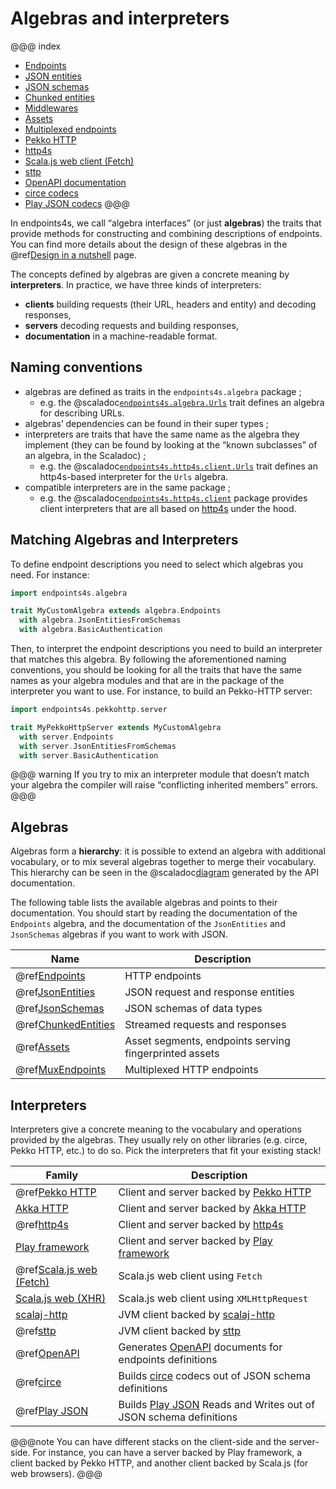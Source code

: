 # Algebras and interpreters

@@@ index
* [Endpoints](algebras/endpoints.md)
* [JSON entities](algebras/json-entities.md)
* [JSON schemas](algebras/json-schemas.md)
* [Chunked entities](algebras/chunked-entities.md)
* [Middlewares](algebras/middlewares.md)
* [Assets](algebras/assets.md)
* [Multiplexed endpoints](algebras/mux-endpoints.md)
* [Pekko HTTP](interpreters/pekko-http.md)
* [http4s](interpreters/http4s.md)
* [Scala.js web client (Fetch)](interpreters/scalajs-web-fetch.md)
* [sttp](interpreters/sttp.md)
* [OpenAPI documentation](interpreters/openapi.md)
* [circe codecs](interpreters/circe.md)
* [Play JSON codecs](interpreters/play-json.md)
@@@

In endpoints4s, we call “algebra interfaces” (or just **algebras**) the
traits that provide methods for constructing and combining descriptions
of endpoints. You can find more details about the design of these
algebras in the @ref[Design in a nutshell](design.md) page.

The concepts defined by algebras are given a concrete meaning by **interpreters**.
In practice, we have three kinds of interpreters:

- **clients** building requests (their URL, headers and entity) and decoding responses,
- **servers** decoding requests and building responses,
- **documentation** in a machine-readable format.

## Naming conventions

- algebras are defined as traits in the `endpoints4s.algebra` package ;
    - e.g. the @scaladoc[`endpoints4s.algebra.Urls`](endpoints4s.algebra.Urls) trait defines
      an algebra for describing URLs.
- algebras’ dependencies can be found in their super types ;
- interpreters are traits that have the same name as the algebra they
  implement (they can be found by looking at the “known subclasses”
  of an algebra, in the Scaladoc) ;
    - e.g. the @scaladoc[`endpoints4s.http4s.client.Urls`](endpoints4s.http4s.client.Urls) trait
      defines an http4s-based interpreter for the `Urls` algebra.
- compatible interpreters are in the same package ;
  - e.g. the @scaladoc[`endpoints4s.http4s.client`](endpoints4s.http4s.client.index)
    package provides client interpreters that are all based on
    [http4s](https://http4s.org) under the hood.

## Matching Algebras and Interpreters

To define endpoint descriptions you need to select which algebras you
need. For instance:
 
~~~ scala
import endpoints4s.algebra

trait MyCustomAlgebra extends algebra.Endpoints
  with algebra.JsonEntitiesFromSchemas
  with algebra.BasicAuthentication
~~~

Then, to interpret the endpoint descriptions you need to build an
interpreter that matches this algebra. By following the aforementioned
naming conventions, you should be looking for all the traits that
have the same names as your algebra modules and that are in the package
of the interpreter you want to use. For instance, to build an Pekko-HTTP
server:

~~~ scala
import endpoints4s.pekkohttp.server

trait MyPekkoHttpServer extends MyCustomAlgebra
  with server.Endpoints
  with server.JsonEntitiesFromSchemas
  with server.BasicAuthentication
~~~

@@@ warning
If you try to mix an interpreter module that doesn’t match your algebra
the compiler will raise “conflicting inherited members” errors.
@@@

## Algebras

Algebras form a **hierarchy**: it is possible to extend an algebra
with additional vocabulary, or to mix several algebras together
to merge their vocabulary. This hierarchy can be seen in the
@scaladoc[diagram](endpoints4s.algebra.index#inheritance-diagram-container)
generated by the API documentation.

The following table lists the available algebras and points to their documentation.
You should start by reading the documentation of the `Endpoints` algebra, and the
documentation of the `JsonEntities` and `JsonSchemas` algebras if you want to
work with JSON.

| Name | Description |
|---|---|
|@ref[Endpoints](algebras/endpoints.md)|HTTP endpoints|
|@ref[JsonEntities](algebras/json-entities.md)|JSON request and response entities|
|@ref[JsonSchemas](algebras/json-schemas.md)|JSON schemas of data types|
|@ref[ChunkedEntities](algebras/chunked-entities.md)|Streamed requests and responses|
|@ref[Assets](algebras/assets.md)|Asset segments, endpoints serving fingerprinted assets|
|@ref[MuxEndpoints](algebras/mux-endpoints.md)|Multiplexed HTTP endpoints|

## Interpreters

Interpreters give a concrete meaning to the vocabulary and operations provided
by the algebras. They usually rely on other libraries (e.g. circe, Pekko HTTP, etc.)
to do so. Pick the interpreters that fit your existing stack!

| Family                                                        | Description                                                                                                    |
|---------------------------------------------------------------|----------------------------------------------------------------------------------------------------------------|
| @ref[Pekko HTTP](interpreters/pekko-http.md)                  | Client and server backed by [Pekko HTTP](https://pekko.apache.org/docs/pekko/current/)                         |
| [Akka HTTP](https://endpoints4s.github.io/akka-http)          | Client and server backed by [Akka HTTP](https://doc.akka.io/docs/akka-http/current/)                           |
| @ref[http4s](interpreters/http4s.md)                          | Client and server backed by [http4s](https://http4s.org)                                                       |
| [Play framework](https://endpoints4s.github.io/play)          | Client and server backed by [Play framework](https://www.playframework.com/)                                   |
| @ref[Scala.js web (Fetch)](interpreters/scalajs-web-fetch.md) | Scala.js web client using `Fetch`                                                                              |
| [Scala.js web (XHR)](https://endpoints4s.github.io/xhr)       | Scala.js web client using `XMLHttpRequest`                                                                     |
| [scalaj-http](https://endpoints4s.github.io/scalaj)           | JVM client backed by [scalaj-http](https://github.com/scalaj/scalaj-http)                                      |
| @ref[sttp](interpreters/sttp.md)                              | JVM client backed by [sttp](https://github.com/softwaremill/sttp)                                              |
| @ref[OpenAPI](interpreters/openapi.md)                        | Generates [OpenAPI](https://github.com/OAI/OpenAPI-Specification) documents for endpoints definitions          |
| @ref[circe](interpreters/circe.md)                            | Builds [circe](http://circe.github.io/circe/) codecs out of JSON schema definitions                            |
| @ref[Play JSON](interpreters/play-json.md)                    | Builds [Play JSON](https://github.com/playframework/play-json) Reads and Writes out of JSON schema definitions |

@@@note
You can have different stacks on the client-side and the server-side. For instance,
you can have a server backed by Play framework, a client backed by Pekko HTTP, and another
client backed by Scala.js (for web browsers).
@@@
